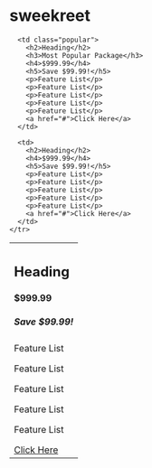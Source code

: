 # sweekreet

<table id="prices">
  <tbody>
    <tr>
      <td>
        <h2>Heading</h2>
        <h4>$999.99</h4>
        <h5>Save $99.99!</h5>
        <p>Feature List</p>
        <p>Feature List</p>
        <p>Feature List</p>
        <p>Feature List</p>
        <p>Feature List</p>
        <a href="#">Click Here</a>
      </td>

      <td class="popular">
        <h2>Heading</h2>
        <h3>Most Popular Package</h3>
        <h4>$999.99</h4>
        <h5>Save $99.99!</h5>
        <p>Feature List</p>
        <p>Feature List</p>
        <p>Feature List</p>
        <p>Feature List</p>
        <p>Feature List</p>
        <a href="#">Click Here</a>
      </td>

      <td>
        <h2>Heading</h2>
        <h4>$999.99</h4>
        <h5>Save $99.99!</h5>
        <p>Feature List</p>
        <p>Feature List</p>
        <p>Feature List</p>
        <p>Feature List</p>
        <p>Feature List</p>
        <a href="#">Click Here</a>
      </td>
    </tr>
  </tbody>
</table>
